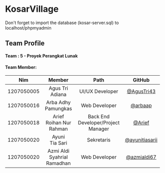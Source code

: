 # KosarVillage

Don't forget to import the database (kosar-server.sql) to localhost/phpmyadmin

## Team Profile

#### Team : 5 - Proyek Perangkat Lunak

#### Team Member:

| Nim |           Member            |                Path                |                       GitHub                       |
| :--------: | :-------------------------: | :--------------------------------: | :------------------------------------------------: |
| 1207050005 |       Agus Tri Adiana       |          UI/UX Developer           |     [@AgusTri43](https://github.com/AgusTri43)     |
| 1207050016 |     Arba Adhy Pamungkas     |           Web Developer            |        [@arbaap](https://github.com/arbaap)        |
| 1207050018 |   Arief Roihan Nur Rahman   | Back End Developer/Project Manager | [@Arief](https://github.com/ariefroihannurrahman)  |
| 1207050020 |       Ayuni Tia Sari        |             Sekretaris             | [@ayunitiasarii](https://github.com/ayunitiasarii) |
| 1207050020 | Azmi Aldi Syahrial Ramadhan |           Web Developer            |    [@azmialdi67](https://github.com/azmialdi67)    |
